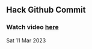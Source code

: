 
 ## Hack Github Commit 
 ### Watch video <a href="https://www.youtube.com">here</a> 
 Sat 11 Mar 2023 
